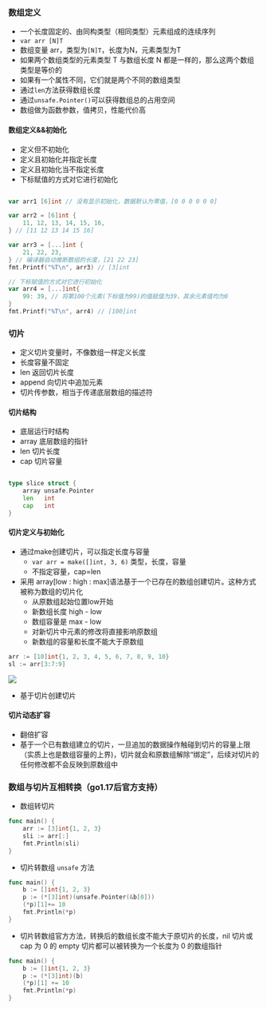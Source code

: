### 数组定义
- 一个长度固定的、由同构类型（相同类型）元素组成的连续序列
- `var arr [N]T`
- 数组变量 arr，类型为`[N]T`，长度为N，元素类型为T
- 如果两个数组类型的元素类型 T 与数组长度 N 都是一样的，那么这两个数组类型是等价的
- 如果有一个属性不同，它们就是两个不同的数组类型
- 通过`len`方法获得数组长度
- 通过`unsafe.Pointer()`可以获得数组总的占用空间
- 数组做为函数参数，值拷贝，性能代价高

#### 数组定义&&初始化
- 定义但不初始化
- 定义且初始化并指定长度
- 定义且初始化当不指定长度
- 下标赋值的方式对它进行初始化
```go

var arr1 [6]int // 没有显示初始化，数据默认为零值，[0 0 0 0 0 0]

var arr2 = [6]int {
    11, 12, 13, 14, 15, 16,
} // [11 12 13 14 15 16]

var arr3 = [...]int { 
    21, 22, 23,
} // 编译器自动推断数组的长度，[21 22 23]
fmt.Printf("%T\n", arr3) // [3]int

// 下标赋值的方式对它进行初始化
var arr4 = [...]int{
    99: 39, // 将第100个元素(下标值为99)的值赋值为39，其余元素值均为0
}
fmt.Printf("%T\n", arr4) // [100]int
```

### 切片
- 定义切片变量时，不像数组一样定义长度
- 长度容量不固定
- len 返回切片长度
- append 向切片中追加元素
- 切片传参数，相当于传递底层数组的描述符

#### 切片结构
- 底层运行时结构
- array 底层数组的指针
- len 切片长度
- cap 切片容量
```go

type slice struct {
    array unsafe.Pointer
    len   int
    cap   int
}
```

#### 切片定义与初始化
- 通过make创建切片，可以指定长度与容量
    - `var arr = make([]int, 3, 6)` 类型，长度，容量
    - 不指定容量，cap=len
- 采用 array[low : high : max]语法基于一个已存在的数组创建切片。这种方式被称为数组的切片化
    - 从原数组起始位置low开始
    - 新数组长度 high - low
    - 数组容量是 max - low
    - 对新切片中元素的修改将直接影响原数组
    - 新数组的容量和长度不能大于原数组
```go
arr := [10]int{1, 2, 3, 4, 5, 6, 7, 8, 9, 10}
sl := arr[3:7:9]
``` 
![](/images/go/arr_low_high_max.jpg)   

- 基于切片创建切片

#### 切片动态扩容
- 翻倍扩容
- 基于一个已有数组建立的切片，一旦追加的数据操作触碰到切片的容量上限（实质上也是数组容量的上界)，切片就会和原数组解除“绑定”，后续对切片的任何修改都不会反映到原数组中

### 数组与切片互相转换（go1.17后官方支持）
- 数组转切片
```go
func main() {
	arr := [3]int{1, 2, 3}
	sli := arr[:]
	fmt.Println(sli)
}
```

- 切片转数组 `unsafe` 方法
```go
func main() {
	b := []int{1, 2, 3}
	p := (*[3]int)(unsafe.Pointer(&b[0]))
	(*p)[1]+= 10
	fmt.Println(*p)
}
```

- 切片转数组官方方法，转换后的数组长度不能大于原切片的长度，nil 切片或 cap 为 0 的 empty 切片都可以被转换为一个长度为 0 的数组指针
```go
func main() {
	b := []int{1, 2, 3}
	p := (*[3]int)(b)
	(*p)[1] += 10
	fmt.Println(*p)
}
```